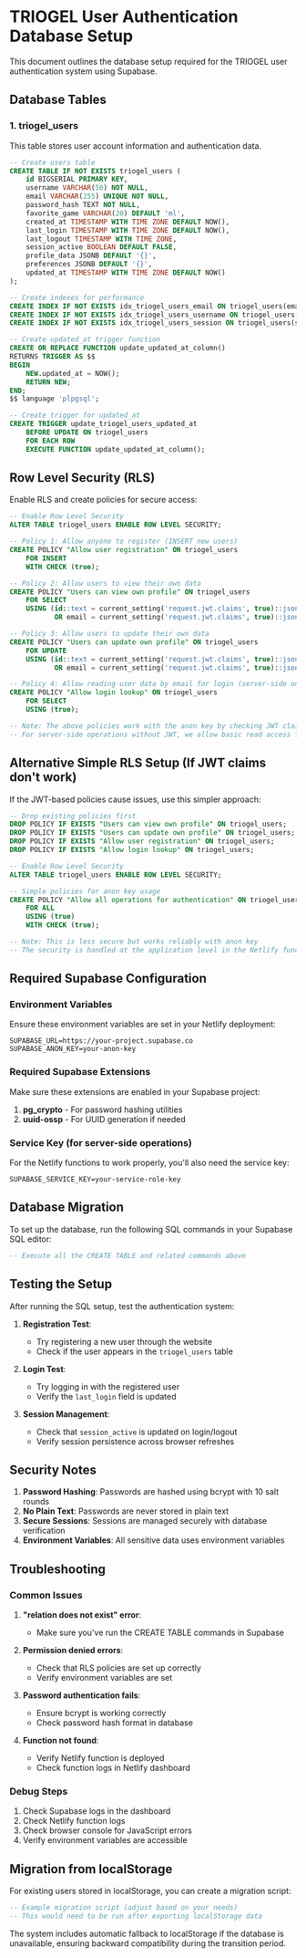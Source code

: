 # TRIOGEL User Authentication Database Setup

This document outlines the database setup required for the TRIOGEL user authentication system using Supabase.

## Database Tables

### 1. triogel_users

This table stores user account information and authentication data.

```sql
-- Create users table
CREATE TABLE IF NOT EXISTS triogel_users (
    id BIGSERIAL PRIMARY KEY,
    username VARCHAR(50) NOT NULL,
    email VARCHAR(255) UNIQUE NOT NULL,
    password_hash TEXT NOT NULL,
    favorite_game VARCHAR(20) DEFAULT 'ml',
    created_at TIMESTAMP WITH TIME ZONE DEFAULT NOW(),
    last_login TIMESTAMP WITH TIME ZONE DEFAULT NOW(),
    last_logout TIMESTAMP WITH TIME ZONE,
    session_active BOOLEAN DEFAULT FALSE,
    profile_data JSONB DEFAULT '{}',
    preferences JSONB DEFAULT '{}',
    updated_at TIMESTAMP WITH TIME ZONE DEFAULT NOW()
);

-- Create indexes for performance
CREATE INDEX IF NOT EXISTS idx_triogel_users_email ON triogel_users(email);
CREATE INDEX IF NOT EXISTS idx_triogel_users_username ON triogel_users(username);
CREATE INDEX IF NOT EXISTS idx_triogel_users_session ON triogel_users(session_active);

-- Create updated_at trigger function
CREATE OR REPLACE FUNCTION update_updated_at_column()
RETURNS TRIGGER AS $$
BEGIN
    NEW.updated_at = NOW();
    RETURN NEW;
END;
$$ language 'plpgsql';

-- Create trigger for updated_at
CREATE TRIGGER update_triogel_users_updated_at 
    BEFORE UPDATE ON triogel_users 
    FOR EACH ROW 
    EXECUTE FUNCTION update_updated_at_column();
```

## Row Level Security (RLS)

Enable RLS and create policies for secure access:

```sql
-- Enable Row Level Security
ALTER TABLE triogel_users ENABLE ROW LEVEL SECURITY;

-- Policy 1: Allow anyone to register (INSERT new users)
CREATE POLICY "Allow user registration" ON triogel_users
    FOR INSERT 
    WITH CHECK (true);

-- Policy 2: Allow users to view their own data
CREATE POLICY "Users can view own profile" ON triogel_users
    FOR SELECT 
    USING (id::text = current_setting('request.jwt.claims', true)::json->>'sub' 
           OR email = current_setting('request.jwt.claims', true)::json->>'email');

-- Policy 3: Allow users to update their own data  
CREATE POLICY "Users can update own profile" ON triogel_users
    FOR UPDATE 
    USING (id::text = current_setting('request.jwt.claims', true)::json->>'sub'
           OR email = current_setting('request.jwt.claims', true)::json->>'email');

-- Policy 4: Allow reading user data by email for login (server-side only)
CREATE POLICY "Allow login lookup" ON triogel_users
    FOR SELECT
    USING (true);

-- Note: The above policies work with the anon key by checking JWT claims
-- For server-side operations without JWT, we allow basic read access for authentication
```

## Alternative Simple RLS Setup (If JWT claims don't work)

If the JWT-based policies cause issues, use this simpler approach:

```sql
-- Drop existing policies first
DROP POLICY IF EXISTS "Users can view own profile" ON triogel_users;
DROP POLICY IF EXISTS "Users can update own profile" ON triogel_users;
DROP POLICY IF EXISTS "Allow user registration" ON triogel_users;
DROP POLICY IF EXISTS "Allow login lookup" ON triogel_users;

-- Enable Row Level Security
ALTER TABLE triogel_users ENABLE ROW LEVEL SECURITY;

-- Simple policies for anon key usage
CREATE POLICY "Allow all operations for authentication" ON triogel_users
    FOR ALL
    USING (true)
    WITH CHECK (true);

-- Note: This is less secure but works reliably with anon key
-- The security is handled at the application level in the Netlify function
```

## Required Supabase Configuration

### Environment Variables

Ensure these environment variables are set in your Netlify deployment:

```
SUPABASE_URL=https://your-project.supabase.co
SUPABASE_ANON_KEY=your-anon-key
```

### Required Supabase Extensions

Make sure these extensions are enabled in your Supabase project:

1. **pg_crypto** - For password hashing utilities
2. **uuid-ossp** - For UUID generation if needed

### Service Key (for server-side operations)

For the Netlify functions to work properly, you'll also need the service key:

```
SUPABASE_SERVICE_KEY=your-service-role-key
```

## Database Migration

To set up the database, run the following SQL commands in your Supabase SQL editor:

```sql
-- Execute all the CREATE TABLE and related commands above
```

## Testing the Setup

After running the SQL setup, test the authentication system:

1. **Registration Test**:
   - Try registering a new user through the website
   - Check if the user appears in the `triogel_users` table

2. **Login Test**:
   - Try logging in with the registered user
   - Verify the `last_login` field is updated

3. **Session Management**:
   - Check that `session_active` is updated on login/logout
   - Verify session persistence across browser refreshes

## Security Notes

1. **Password Hashing**: Passwords are hashed using bcrypt with 10 salt rounds
2. **No Plain Text**: Passwords are never stored in plain text
3. **Secure Sessions**: Sessions are managed securely with database verification
4. **Environment Variables**: All sensitive data uses environment variables

## Troubleshooting

### Common Issues

1. **"relation does not exist" error**:
   - Make sure you've run the CREATE TABLE commands in Supabase

2. **Permission denied errors**:
   - Check that RLS policies are set up correctly
   - Verify environment variables are set

3. **Password authentication fails**:
   - Ensure bcrypt is working correctly
   - Check password hash format in database

4. **Function not found**:
   - Verify Netlify function is deployed
   - Check function logs in Netlify dashboard

### Debug Steps

1. Check Supabase logs in the dashboard
2. Check Netlify function logs
3. Check browser console for JavaScript errors
4. Verify environment variables are accessible

## Migration from localStorage

For existing users stored in localStorage, you can create a migration script:

```sql
-- Example migration script (adjust based on your needs)
-- This would need to be run after exporting localStorage data
```

The system includes automatic fallback to localStorage if the database is unavailable, ensuring backward compatibility during the transition period.